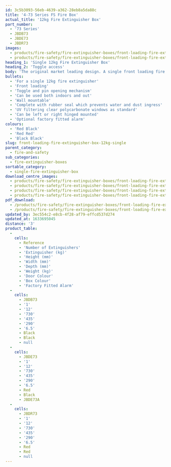 ```yaml
---
id: 3c5b3093-56eb-4639-a362-28eb8a5da88c
title: '4-73 Series FS Fire Box'
actual_title: '12kg Fire Extinguisher Box'
part_number:
  - '73 Series'
  - JBDB73
  - JBDE73
  - JBDR73
images:
  - products/fire-safety/fire-extinguisher-boxes/front-loading-fire-extinguisher-boxes/73/images-lr/Product_Image_776x776_(518x518_focus_area)-JBDE73_01.jpg
  - products/fire-safety/fire-extinguisher-boxes/front-loading-fire-extinguisher-boxes/73/images-lr/Product_Image_776x776_(518x518_focus_area)-JBDE73_02.jpg
heading_1: 'Single 12kg Fire Extinguisher Box'
heading_2: 'Toggle access'
body: 'The original market leading design. A single front loading fire box designed for a 12kg fire extinguisher, offering quick access in emergency situations.'
bullets:
  - 'For a single 12kg fire extinguisher'
  - 'Front loading'
  - 'Toggle and pin opening mechanism'
  - 'Can be used both indoors and out'
  - 'Wall mountable'
  - 'Complete with rubber seal which prevents water and dust ingress'
  - 'UV filtering clear polycarbonate windows as standard'
  - 'Can be left or right hinged mounted'
  - 'Optional factory fitted alarm'
colours:
  - 'Red Black'
  - 'Red Red'
  - 'Black Black'
slug: front-loading-fire-extinguisher-box-12kg-single
parent_category:
  - fire-and-safety
sub_categories:
  - fire-extinguisher-boxes
sortable_category:
  - single-fire-extinguisher-box
download_centre_images:
  - products/fire-safety/fire-extinguisher-boxes/front-loading-fire-extinguisher-boxes/73/images-hr/JBDE73_001.jpg
  - products/fire-safety/fire-extinguisher-boxes/front-loading-fire-extinguisher-boxes/73/images-hr/JBDE73_002.jpg
  - products/fire-safety/fire-extinguisher-boxes/front-loading-fire-extinguisher-boxes/73/images-hr/JBDE73_003.jpg
  - products/fire-safety/fire-extinguisher-boxes/front-loading-fire-extinguisher-boxes/73/images-hr/JBDE73_004.jpg
pdf_download:
  - /products/fire-safety/fire-extinguisher-boxes/front-loading-fire-extinguisher-boxes/73/images-hr/JBDE73_01.jpg
  - /products/fire-safety/fire-extinguisher-boxes/front-loading-fire-extinguisher-boxes/73/images-hr/JBDE73_02.jpg
updated_by: 3ec554c2-e8cb-4f28-af79-effcd537d274
updated_at: 1633695045
distance: '3'
product_table:
  -
    cells:
      - Reference
      - 'Number of Extinguishers'
      - 'Extinguisher (kg)'
      - 'Height (mm)'
      - 'Width (mm)'
      - 'Depth (mm)'
      - 'Weight (kg)'
      - 'Door Colour'
      - 'Box Colour'
      - 'Factory Fitted Alarm'
  -
    cells:
      - JBDB73
      - '1'
      - '12'
      - '730'
      - '435'
      - '290'
      - '6.5'
      - Black
      - Black
      - null
  -
    cells:
      - JBDE73
      - '1'
      - '12'
      - '730'
      - '435'
      - '290'
      - '6.5'
      - Red
      - Black
      - JBDE73A
  -
    cells:
      - JBDR73
      - '1'
      - '12'
      - '730'
      - '435'
      - '290'
      - '6.5'
      - Red
      - Red
      - null
---
```

